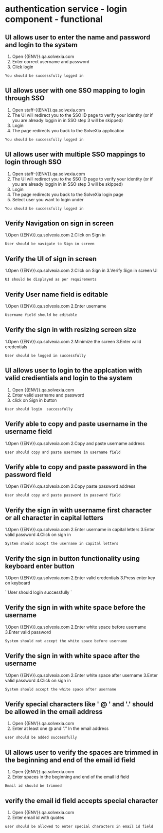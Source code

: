 # authentication service - login component - functional

## UI allows user to enter the name and password and login to the system

1. Open {{ENV}}.qa.solvexia.com
2. Enter correct username and password
3. Click login

`You should be successfully logged in`

## UI allows user with one SSO mapping to login through SSO

1. Open staff-{{ENV}}.qa.solvexia.com
2. The UI will redirect you to the SSO ID page to verify your identity (or if you are already loggin in in SSO step 3 will be skipped)
3. Login
4. The page redirects you back to the SolveXia application

`You should be successfully logged in`

## UI allows user with multiple SSO mappings to login through SSO

1. Open staff-{{ENV}}.qa.solvexia.com
2. The UI will redirect you to the SSO ID page to verify your identity (or if you are already loggin in in SSO step 3 will be skipped)
3. Login
4. The page redirects you back to the SolveXia login page
5. Select user you want to login under

`You should be successfully logged in`



## Verify Navigation on sign in screen 

1.Open {{ENV}}.qa.solvexia.com 
2.Click on Sign in

`User should be navigate to Sign in screen`

## Verify the UI of sign in screen
 
1.Open {{ENV}}.qa.solvexia.com 
2.Click on Sign in
3.Verify Sign in screen UI

`UI should be displayed as per requirements`


## Verify User name field is editable
 
1.Open {{ENV}}.qa.solvexia.com
2.Enter username

`Username field should be editable`


## Verify the sign in with resizing screen size

1.Open {{ENV}}.qa.solvexia.com 
2.Minimize the screen 
3.Enter valid credentials

`User should be logged in successfully`


## Ul allows user to login to the applcation with valid credientials and login to the system

1. Open {{ENV}}.qa.solvexia.com 								
2. Enter valid username and password 
3. click on Sign in button

 `User should login  successfully `

## Verify able to copy and paste username in the username field

1.Open {{ENV}}.qa.solvexia.com
2.Copy and  paste username address

 `User should copy and paste username in username field`

## Verify able to copy and paste password in the password field

1.Open {{ENV}}.qa.solvexia.com
2.Copy paste password address

 `User should copy and paste password in password field`

## Verify the sign in with username first character or all character in capital letters

1.Open {{ENV}}.qa.solvexia.com 
2.Enter username in capital letters 
3.Enter valid password
4.Click on sign in

`System should accept the username in capital letters`

## Verify the sign in button functionality using keyboard enter button

1.Open {{ENV}}.qa.solvexia.com 
2.Enter valid credentials
3.Press enter key on keyboard

``User should login  successfully `

## Verify the sign in with white space before the username

1.Open {{ENV}}.qa.solvexia.com 
2.Enter white space before username
3.Enter valid password
	
`System should not accept the white space before username`

## Verify the sign in with white space after the username 

1.Open {{ENV}}.qa.solvexia.com
2.Enter white space after username
3.Enter valid password 
4.Click on sign in

`System should accept the white space after username`

##  Verify special characters like ' @ ' and '.' should be allowed in the email address

1. Open {{ENV}}.qa.solvexia.com 								
2. Enter at least one @ and “.” In the email address

` user should be added successfully `

## UI allows user to verify the spaces are trimmed in the beginning and end of the email id field

1. Open {{ENV}}.qa.solvexia.com 								
2. Enter spaces in the beginning and end of the email id field

  `Email id should be trimmed`

## verify the email id field accepts special character

1. Open {{ENV}}.qa.solvexia.com 								
2. Enter email id with quotes

 `user should be allowed to enter special characters in email id field`





